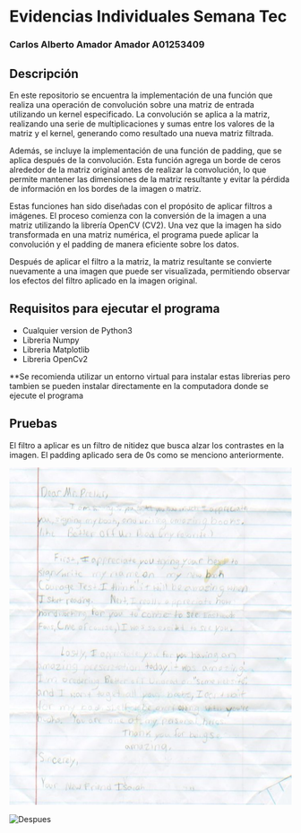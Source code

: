# Evidencias Individuales Semana Tec

### Carlos Alberto Amador Amador A01253409

## Descripción

En este repositorio se encuentra la implementación de una función que realiza una operación de convolución sobre una matriz de entrada utilizando un kernel especificado. La convolución se aplica a la matriz, realizando una serie de multiplicaciones y sumas entre los valores de la matriz y el kernel, generando como resultado una nueva matriz filtrada.

Además, se incluye la implementación de una función de padding, que se aplica después de la convolución. Esta función agrega un borde de ceros alrededor de la matriz original antes de realizar la convolución, lo que permite mantener las dimensiones de la matriz resultante y evitar la pérdida de información en los bordes de la imagen o matriz.

Estas funciones han sido diseñadas con el propósito de aplicar filtros a imágenes. El proceso comienza con la conversión de la imagen a una matriz utilizando la librería OpenCV (CV2). Una vez que la imagen ha sido transformada en una matriz numérica, el programa puede aplicar la convolución y el padding de manera eficiente sobre los datos.

Después de aplicar el filtro a la matriz, la matriz resultante se convierte nuevamente a una imagen que puede ser visualizada, permitiendo observar los efectos del filtro aplicado en la imagen original.

## Requisitos para ejecutar el programa

- Cualquier version de Python3
- Libreria Numpy
- Libreria Matplotlib
- Libreria OpenCv2

\*\*Se recomienda utilizar un entorno virtual para instalar estas librerias pero tambien se pueden instalar directamente en la computadora donde se ejecute el programa

## Pruebas

El filtro a aplicar es un filtro de nitidez que busca alzar los contrastes en la imagen. El padding aplicado sera de 0s como se menciono anteriormente.

![Antes](img/papel.jpg)

![Despues](img/output.png)
